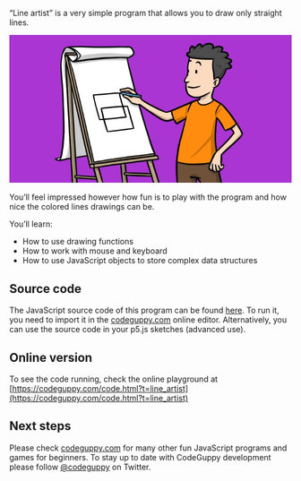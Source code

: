 “Line artist” is a very simple program that allows you to draw only straight lines. 

![Image](thumb.png)

You’ll feel impressed however how fun is to play with the program and how nice the colored lines drawings can be.

You’ll learn:

-	How to use drawing functions
-	How to work with mouse and keyboard
-	How to use JavaScript objects to store complex data structures
 
## Source code 
The JavaScript source code of this program can be found [here](sketches/program.js). To run it, you need to import it in the [codeguppy.com](https://codeguppy.com) online editor. Alternatively, you can use the source code in your p5.js sketches (advanced use). 
## Online version 
To see the code running, check the online playground at [https://codeguppy.com/code.html?t=line_artist](https://codeguppy.com/code.html?t=line_artist) 
## Next steps 
Please check [codeguppy.com](https://codeguppy.com) for many other fun JavaScript programs and games for beginners. To stay up to date with CodeGuppy development please follow [@codeguppy](https://twitter.com/codeguppy) on Twitter.  
